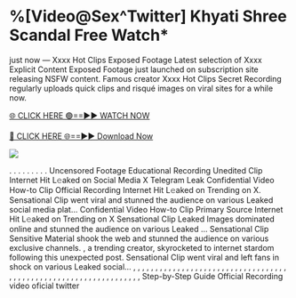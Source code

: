 # %[Video@Sex^Twitter] Khyati Shree Scandal Free Watch\*

just now — Xxxx Hot Clips Exposed Footage Latest selection of Xxxx Explicit Content Exposed Footage just launched on subscription site releasing NSFW content. Famous creator Xxxx Hot Clips Secret Recording regularly uploads quick clips and risqué images on viral sites for a while now.

[🌐 CLICK HERE 🟢==►► WATCH NOW](https://tinyurl.com/topvvv?st=viral&si=gh)

[🔴 CLICK HERE 🌐==►► Download Now](https://tinyurl.com/topvvv?st=viral&si=gh)

[![](https://t4.ftcdn.net/jpg/00/89/87/57/360_F_89875724_hMf6q0pOUbIm38tYOeJTOKDftmRMQnny.jpg)](https://tinyurl.com/topvvv?st=viral&si=gh)

. . . . . . . . . Uncensored Footage Educational Recording Unedited Clip Internet Hit L𝚎aked on Social Media X Telegram Leak Confidential Video How-to Clip Official Recording Internet Hit L𝚎aked on Trending on X. Sensational Clip went viral and stunned the audience on various Leaked social media plat… Confidential Video How-to Clip Primary Source Internet Hit L𝚎aked on Trending on X Sensational Clip Leaked Images dominated online and stunned the audience on various Leaked … Sensational Clip Sensitive Material shook the web and stunned the audience on various exclusive channels. , a trending creator, skyrocketed to internet stardom following this unexpected post. Sensational Clip went viral and left fans in shock on various Leaked social… , , , , , , , , , , , , , , , , , , , , , , , , , , , , , , , , , , , , , , , , , , , , , , , , , , , , , , , , , , , , , , , , , Step-by-Step Guide Official Recording video oficial twitter
